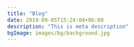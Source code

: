 ```yaml
---
title: "Blog"
date: 2019-09-05T15:24:04+06:00
description: "This is meta description"
bgImage: images/bg/background.jpg
---
```


